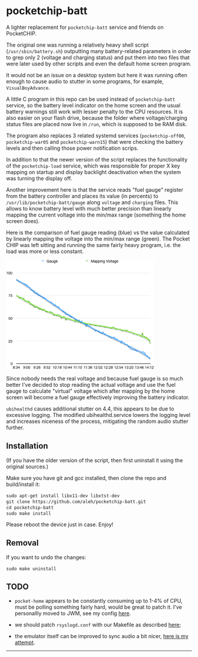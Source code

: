 # pocketchip-batt

A lighter replacement for `pocketchip-batt` service and friends on PocketCHIP.

The original one was running a relatively heavy shell script (`/usr/sbin/battery.sh`) outputting many 
battery-related parameters in order to grep only 2 (voltage and charging status) and put them into 
two files that were later used by other scripts and even the default home screen program.

It would not be an issue on a desktop system but here it was running often enough to cause audio to stutter 
in some programs, for example, `VisualBoyAdvance`.

A little C program in this repo can be used instead of `pocketchip-batt` service, so the battery level indicator 
on the home screen and the usual battery warnings still work with lesser penalty to the CPU resources. 
It is also easier on your flash drive, because the folder where voltage/charging status files are placed now 
live in `/run`, which is supposed to be RAM disk. 

The program also replaces 3 related systemd services (`pocketchip-off00`, `pocketchip-war05` and `pocketchip-warn15`) 
that were checking the battery levels and then calling those power notification scrips.

In addition to that the newer version of the script replaces the functionality of the `pocketchip-load` service, 
which was responsible for proper X key mapping on startup and display backlight deactivation when the system was 
turning the display off.  

Another improvement here is that the service reads "fuel gauge" register from the battery controller and places its 
value (in percents) to `/usr/lib/pocketchip-batt/gauge` along `voltage` and `charging` files. This allows to know 
battery level with much better precision than linearly mapping the current voltage into the min/max range 
(something the home screen does). 

Here is the comparison of fuel gauge reading (blue) vs the value calculated by linearly mapping the voltage into 
the min/max range (green). The Pocket CHIP was left sitting and running the same fairly heavy program, 
i.e. the load was more or less constant.

![Fuel Gauge vs Voltage Graph](graph.png)

Since nobody needs the real voltage and because fuel gauge is so much better I've decided to stop reading 
the actual voltage and use the fuel gauge to calculate "virtual" voltage which after mapping by the home screen will
become a fuel gauge effectively improving the battery indicator.

`ubihealthd` causes additional stutter on 4.4, this appears to be due to excessive logging.
The modified ubihealthd.service lowers the logging level and increases niceness of the process,
mitigating the random audio stutter further.

## Installation

(If you have the older version of the script, then first uninstall it using the original sources.)

Make sure you have git and gcc installed, then clone the repo and build/install it: 

	sudo apt-get install libx11-dev libxtst-dev
	git clone https://github.com/aleh/pocketchip-batt.git
	cd pocketchip-batt
	sudo make install

Please reboot the device just in case. Enjoy!

## Removal

If you want to undo the changes:

	sudo make uninstall

## TODO

 - `pocket-home` appears to be constantly consuming up to 1-4% of CPU, must be polling something fairly hard, would be great to patch it. 
   I've personallly moved to JWM, see my config [here](https://github.com/aleh/pocketchip-jwmrc).

 - we should patch `rsyslogd.conf` with our Makefile as described [here](https://www.raspberrypi.org/forums/viewtopic.php?f=63&t=134971#p898539);

 - the emulator itself can be improved to sync audio a bit nicer, [here is my attempt](https://github.com/aleh/VisualBoyAdvance). 

---
